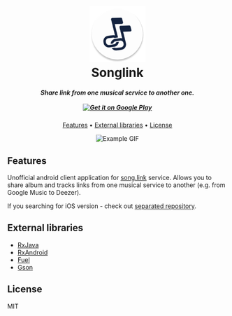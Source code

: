 <h1 align="center">
  <img src=".github/logo.png" alt="Songlink Logo" width="128">
  <br>
  Songlink
</h1>

<h5 align="center">
  Share link from one musical service to another one.
  <br>
  <br>
  <a href="https://play.google.com/store/apps/details?id=info.karelov.songlink&utm_source=github&pcampaignid=MKT-Other-global-all-co-prtnr-py-PartBadge-Mar2515-1">
    <img alt="Get it on Google Play" src="https://play.google.com/intl/en_us/badges/images/generic/en_badge_web_generic.png" height="64">
  </a>
</h5>

<p align="center">
  <a href="#features">Features</a> •
  <a href="#external_libraries">External libraries</a> •
  <a href="#license">License</a>
</p>

<p align="center">
  <img src=".github/example.gif" alt="Example GIF">
</p>

## Features

Unofficial android client application for [song.link](https://song.link) service. Allows you to share album and tracks links from one musical service to another (e.g. from Google Music to Deezer).

If you searching for iOS version - check out [separated repository](https://github.com/Ty3uK/songlink-ios).


## External libraries

- [RxJava](https://github.com/ReactiveX/RxJava)
- [RxAndroid](https://github.com/ReactiveX/RxAndroid)
- [Fuel](https://github.com/kittinunf/Fuel)
- [Gson](https://github.com/google/gson)

## License

MIT